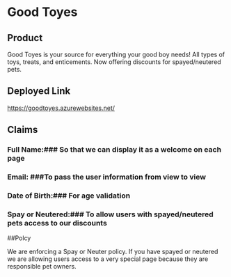 # Good Toyes
## Product

Good Toyes is your source for everything your good boy needs! All types of toys, treats, and enticements. Now offering discounts for spayed/neutered pets.

## Deployed Link
https://goodtoyes.azurewebsites.net/

## Claims

### Full Name:### So that we can display it as a welcome on each page

### Email: ###To pass the user information from view to view

### Date of Birth:### For age validation

### Spay or Neutered:### To allow users with spayed/neutered pets access to our discounts

##Polcy

We are enforcing a Spay or Neuter policy.  If you have spayed or neutered we are allowing users access to a very special page because they are responsible pet owners.